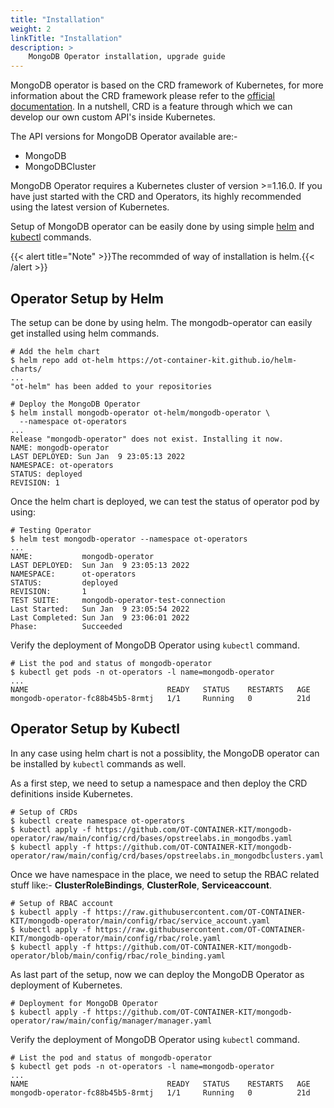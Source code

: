 ```yaml
---
title: "Installation"
weight: 2
linkTitle: "Installation"
description: >
    MongoDB Operator installation, upgrade guide
---
```


MongoDB operator is based on the CRD framework of Kubernetes, for more information about the CRD framework please refer to the [official documentation](https://kubernetes.io/docs/concepts/extend-kubernetes/api-extension/custom-resources/). In a nutshell, CRD is a feature through which we can develop our own custom API's inside Kubernetes.

The API versions for MongoDB Operator available are:-

- MongoDB
- MongoDBCluster

MongoDB Operator requires a Kubernetes cluster of version >=1.16.0. If you have just started with the CRD and Operators, its highly recommended using the latest version of Kubernetes.

Setup of MongoDB operator can be easily done by using simple [helm](https://helm.sh) and [kubectl](https://kubernetes.io/docs/reference/kubectl/overview/) commands.

{{< alert title="Note" >}}The recommded of way of installation is helm.{{< /alert >}}

## Operator Setup by Helm

The setup can be done by using helm. The mongodb-operator can easily get installed using helm commands.

```shell
# Add the helm chart
$ helm repo add ot-helm https://ot-container-kit.github.io/helm-charts/
...
"ot-helm" has been added to your repositories
```

```shell
# Deploy the MongoDB Operator
$ helm install mongodb-operator ot-helm/mongodb-operator \
  --namespace ot-operators
...
Release "mongodb-operator" does not exist. Installing it now.
NAME: mongodb-operator
LAST DEPLOYED: Sun Jan  9 23:05:13 2022
NAMESPACE: ot-operators
STATUS: deployed
REVISION: 1
```

Once the helm chart is deployed, we can test the status of operator pod by using:

```shell
# Testing Operator
$ helm test mongodb-operator --namespace ot-operators
...
NAME:           mongodb-operator
LAST DEPLOYED:  Sun Jan  9 23:05:13 2022
NAMESPACE:      ot-operators
STATUS:         deployed
REVISION:       1
TEST SUITE:     mongodb-operator-test-connection
Last Started:   Sun Jan  9 23:05:54 2022
Last Completed: Sun Jan  9 23:06:01 2022
Phase:          Succeeded
```

Verify the deployment of MongoDB Operator using `kubectl` command.

```shell
# List the pod and status of mongodb-operator
$ kubectl get pods -n ot-operators -l name=mongodb-operator
...
NAME                               READY   STATUS    RESTARTS   AGE
mongodb-operator-fc88b45b5-8rmtj   1/1     Running   0          21d
```

## Operator Setup by Kubectl

In any case using helm chart is not a possiblity, the MongoDB operator can be installed by `kubectl` commands as well.

As a first step, we need to setup a namespace and then deploy the CRD definitions inside Kubernetes.

```shell
# Setup of CRDs
$ kubectl create namespace ot-operators
$ kubectl apply -f https://github.com/OT-CONTAINER-KIT/mongodb-operator/raw/main/config/crd/bases/opstreelabs.in_mongodbs.yaml
$ kubectl apply -f https://github.com/OT-CONTAINER-KIT/mongodb-operator/raw/main/config/crd/bases/opstreelabs.in_mongodbclusters.yaml
```

Once we have namespace in the place, we need to setup the RBAC related stuff like:- **ClusterRoleBindings**, **ClusterRole**, **Serviceaccount**.

```shell
# Setup of RBAC account
$ kubectl apply -f https://raw.githubusercontent.com/OT-CONTAINER-KIT/mongodb-operator/main/config/rbac/service_account.yaml
$ kubectl apply -f https://raw.githubusercontent.com/OT-CONTAINER-KIT/mongodb-operator/main/config/rbac/role.yaml
$ kubectl apply -f https://github.com/OT-CONTAINER-KIT/mongodb-operator/blob/main/config/rbac/role_binding.yaml
```

As last part of the setup, now we can deploy the MongoDB Operator as deployment of Kubernetes.

```shell
# Deployment for MongoDB Operator
$ kubectl apply -f https://github.com/OT-CONTAINER-KIT/mongodb-operator/raw/main/config/manager/manager.yaml
```

Verify the deployment of MongoDB Operator using `kubectl` command.

```shell
# List the pod and status of mongodb-operator
$ kubectl get pods -n ot-operators -l name=mongodb-operator
...
NAME                               READY   STATUS    RESTARTS   AGE
mongodb-operator-fc88b45b5-8rmtj   1/1     Running   0          21d
```
